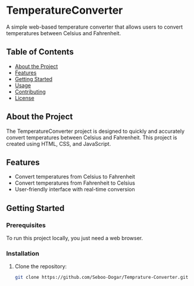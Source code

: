 # TemperatureConverter

A simple web-based temperature converter that allows users to convert temperatures between Celsius and Fahrenheit.

## Table of Contents
- [About the Project](#about-the-project)
- [Features](#features)
- [Getting Started](#getting-started)
- [Usage](#usage)
- [Contributing](#contributing)
- [License](#license)

## About the Project
The TemperatureConverter project is designed to quickly and accurately convert temperatures between Celsius and Fahrenheit. This project is created using HTML, CSS, and JavaScript.

## Features
- Convert temperatures from Celsius to Fahrenheit
- Convert temperatures from Fahrenheit to Celsius
- User-friendly interface with real-time conversion

## Getting Started
### Prerequisites
To run this project locally, you just need a web browser.

### Installation
1. Clone the repository:
   ```bash
   git clone https://github.com/Seboo-Dogar/Temprature-Converter.git
